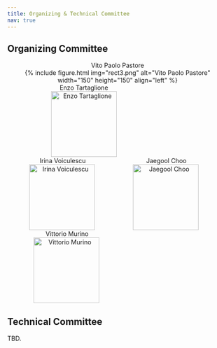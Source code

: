 ```yaml
---
title: Organizing & Technical Committee
nav: true
---
```


## Organizing Committee

<p align="middle"> 
    <div style="display: inline-block; text-align: center;">
        <a href="https://vitopaolopastore.github.io/" style="text-decoration:none;">Vito Paolo Pastore</a>
        <br>
        {% include figure.html img="rect3.png" alt="Vito Paolo Pastore" width="150" height="150" align="left" %}
    </div>
    <div style="display: inline-block; text-align: center; padding-left: 50px;">
        <a href="https://enzotarta.github.io/" style="text-decoration:none;">Enzo Tartaglione</a>
        <br>
        <img src="https://enzotarta.github.io/assets/img/foto_recentequadrata.png" alt="Enzo Tartaglione" width="150" height="150" align="left" hspace="50"/>
    </div>
    <div style="display: inline-block; text-align: center; padding-left: 50px;">
        <a href="https://www.cs.ox.ac.uk/people/irina.voiculescu/" style="text-decoration:none;">Irina Voiculescu</a>
        <br>
        <img src="https://www.cs.ox.ac.uk/files/14681//irina20240317.jpg" alt="Irina Voiculescu" width="150" height="150" align="left">
    </div>
        <div style="display: inline-block; text-align: center; padding-left: 80px;">
        <a href="https://sites.google.com/site/jaegulchoo/" style="text-decoration:none;">Jaegool Choo</a>
        <br>
        <img src="https://lh3.googleusercontent.com/AuaLsPag4kOGHLLtUIMsqsj2MD5sbpjuuGAsLDEyuLrJfuJ94F58GHJx2aHMiArWdnvkuVpF5MmmV5P7uSpHV1kULxV8w8Qb1742xbJj-P6b5cI7=w1280" alt="Jaegool Choo" width="150" height="150" align="left">
    </div>
        <div style="display: inline-block; text-align: center; padding-left: 60px;">
        <a href="https://www.vittoriomurino.com/" style="text-decoration:none;">Vittorio Murino</a>
        <br>
        <img src="https://www.vittoriomurino.com/wp-content/uploads/2023/07/cropped-Vitto2b-300dpi_edited.webp" alt="Vittorio Murino" width="150" height="150" align="left">
    </div>
</p>

## Technical Committee

TBD.
